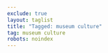 ```yaml
---
exclude: true
layout: taglist
title: "Tagged: museum culture"
tag: museum culture
robots: noindex
---
```

